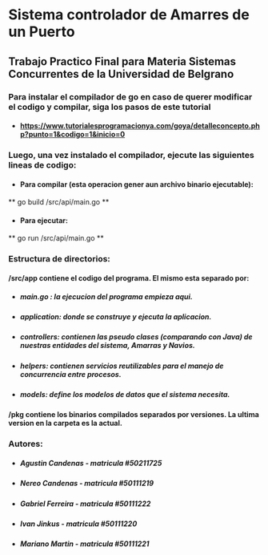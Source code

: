 # Sistema controlador de Amarres de un Puerto
## Trabajo Practico Final para Materia Sistemas Concurrentes de la Universidad de Belgrano

### Para instalar el compilador de go en caso de querer modificar el codigo y compilar, siga los pasos de este tutorial
* #### https://www.tutorialesprogramacionya.com/goya/detalleconcepto.php?punto=1&codigo=1&inicio=0

### Luego, una vez instalado el compilador, ejecute las siguientes lineas de codigo:

* #### Para compilar (esta operacion gener aun archivo binario ejecutable):

** 
  go build /src/api/main.go
**

* #### Para ejecutar:


** 
  go run /src/api/main.go
**


### Estructura de directorios:

#### /src/app contiene el codigo del programa. El mismo esta separado por:

* ##### main.go : la ejecucion del programa empieza aqui.

* ##### application: donde se construye y ejecuta la aplicacion.

* ##### controllers: contienen las pseudo clases (comparando con Java) de nuestras entidades del sistema, Amarras y Navios.

* ##### helpers: contienen servicios reutilizables para el manejo de concurrencia entre procesos.

* ##### models: define los modelos de datos que el sistema necesita.

#### /pkg contiene los binarios compilados separados por versiones. La ultima version en la carpeta es la actual.

### Autores:

* ##### Agustin Candenas - matricula #50211725
* ##### Nereo Candenas - matricula #50111219
* ##### Gabriel Ferreira - matricula #50111222
* ##### Ivan Jinkus - matricula #50111220
* ##### Mariano Martin - matricula #50111221



